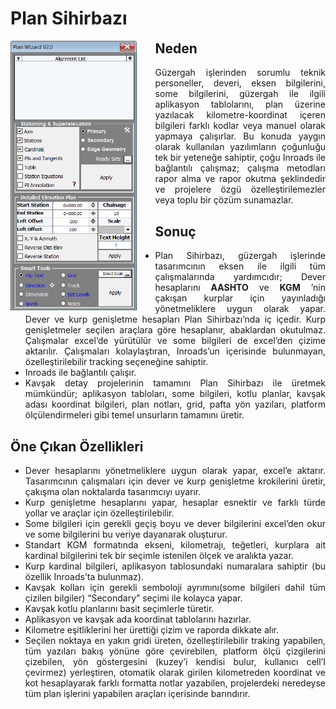 # Plan Sihirbazı

<div style="overflow: auto;">
  <img src="../_static/plan_wizard_ui.png" alt="Plan Wizard UI" style="float: left; margin-right: 20px; padding-right: 10px; max-width: 40%; height: auto;">
  
  
<div style="text-align: justify;">

<h2 style="margin-top: 0;">Neden</h2>

  Güzergah işlerinden sorumlu teknik personeller, deveri, eksen bilgilerini, some bilgilerini, güzergah ile ilgili aplikasyon tablolarını, plan üzerine yazılacak kilometre-koordinat içeren bilgileri farklı kodlar veya manuel olarak yapmaya çalışırlar.
  Bu konuda yaygın olarak kullanılan yazılımların çoğunluğu tek bir yeteneğe sahiptir, çoğu Inroads ile bağlantılı çalışmaz; çalışma metodları rapor alma ve rapor okutma şeklindedir ve projelere özgü özelleştirilemezler veya toplu bir çözüm sunamazlar.

  ## Sonuç

  - Plan Sihirbazı, güzergah işlerinde tasarımcının eksen ile ilgili tüm çalışmalarında yardımcıdır; Dever hesaplarını  **AASHTO** ve  **KGM** ’nin çakışan kurplar için yayınladığı yönetmeliklere uygun olarak yapar. Dever ve kurp genişletme hesapları Plan Sihirbazı’nda iç içedir. Kurp genişletmeler seçilen araçlara göre hesaplanır, abaklardan okutulmaz. Çalışmalar excel’de yürütülür ve some bilgileri de excel’den çizime aktarılır. Çalışmaları kolaylaştıran, Inroads’un içerisinde bulunmayan, özelleştirilebilir tracking seçeneğine sahiptir.
  - Inroads ile bağlantılı çalışır.
  - Kavşak detay projelerinin tamamını Plan Sihirbazı ile üretmek mümkündür; aplikasyon tabloları, some bilgileri, kotlu planlar, kavşak adası koordinat bilgileri, plan notları, grid, pafta yön yazıları, platform ölçülendirmeleri gibi temel unsurların tamamını üretir.

  ## Öne Çıkan Özellikleri

  - Dever hesaplarını yönetmeliklere uygun olarak yapar, excel’e aktarır. Tasarımcının çalışmaları için dever ve kurp genişletme krokilerini üretir, çakışma olan noktalarda tasarımcıyı uyarır.
  - Kurp genişletme hesaplarını yapar, hesaplar esnektir ve farklı türde yollar ve araçlar için özelleştirilebilir.
  - Some bilgileri için gerekli geçiş boyu ve dever bilgilerini excel’den okur ve some bilgilerini bu veriye dayanarak oluşturur.
  - Standart KGM formatında ekseni, kilometrajı, teğetleri, kurplara ait kardinal bilgilerini tek bir seçimle istenilen ölçek ve aralıkta yazar. 
  - Kurp kardinal bilgileri, aplikasyon tablosundaki numaralara sahiptir (bu özellik Inroads’ta bulunmaz).
  - Kavşak kolları için gerekli semboloji ayrımını(some bilgileri dahil tüm çizilen bilgiler) “Secondary” seçimi ile kolayca yapar.
  - Kavşak kotlu planlarını basit seçimlerle türetir.
  - Aplikasyon ve kavşak ada koordinat tablolarını hazırlar.
  - Kilometre eşitliklerini her ürettiği çizim ve raporda dikkate alır.
  - Seçilen noktaya en yakın gridi üreten, özelleştirilebilir traking yapabilen, tüm yazıları bakış yönüne göre çevirebilen, platform ölçü çizgilerini çizebilen, yön göstergesini (kuzey’i kendisi bulur, kullanıcı cell’I çevirmez) yerleştiren, otomatik olarak girilen kilometreden koordinat ve kot hesaplayarak farklı formatta notlar yazabilen, projelerdeki neredeyse tüm plan işlerini yapabilen araçları içerisinde barındırır.

</div>






</div>



	








